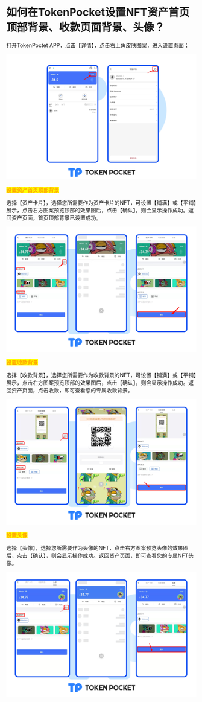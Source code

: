 # 如何在TokenPocket设置NFT资产首页顶部背景、收款页面背景、头像？

打开TokenPoctet APP，点击【详情】，点击右上角皮肤图案，进入设置页面；

![](<../.gitbook/assets/nft1 zh.png>)

<mark style="color:orange;">**设置资产首页顶部背景**</mark>

选择【资产卡片】，选择您所需要作为资产卡片的NFT，可设置【铺满】或【平铺】展示，点击右方图案预览顶部的效果图后，点击【确认】，则会显示操作成功。返回资产页面，首页顶部背景已设置成功。

![](<../.gitbook/assets/nft2 zh.png>)

<mark style="color:orange;">**设置收款背景**</mark>

选择【收款背景】，选择您所需要作为收款背景的NFT，可设置【铺满】或【平铺】展示，点击右方图案预览顶部的效果图后，点击【确认】，则会显示操作成功。返回资产页面，点击收款，即可查看您的专属收款背景。

![](<../.gitbook/assets/nft3 zh.png>)

<mark style="color:orange;">**设置头像**</mark>

选择【头像】，选择您所需要作为头像的NFT，点击右方图案预览头像的效果图后，点击【确认】，则会显示操作成功。返回资产页面，即可查看您的专属NFT头像。

![](<../.gitbook/assets/nft4 zh.png>)
